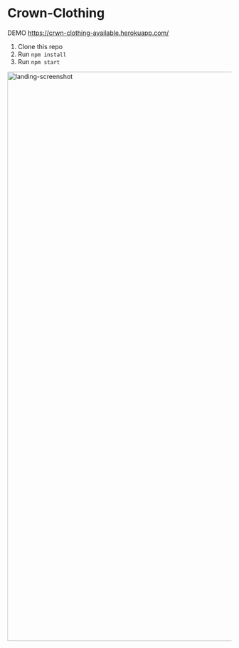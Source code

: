 # Crown-Clothing

DEMO 
https://crwn-clothing-available.herokuapp.com/

1. Clone this repo
2. Run `npm install`
3. Run `npm start`

<img width="1279" alt="landing-screenshot" src="https://user-images.githubusercontent.com/59174894/71780837-ab783280-2fc7-11ea-9282-89a62974a05c.png">


